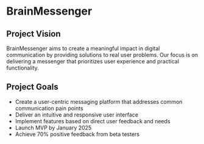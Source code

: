 # BrainMessenger

## Project Vision

BrainMessenger aims to create a meaningful impact in digital communication by providing solutions to real user problems. Our focus is on delivering a messenger that prioritizes user experience and practical functionality.

## Project Goals

- Create a user-centric messaging platform that addresses common communication pain points
- Deliver an intuitive and responsive user interface
- Implement features based on direct user feedback and needs
- Launch MVP by January 2025
- Achieve 70% positive feedback from beta testers